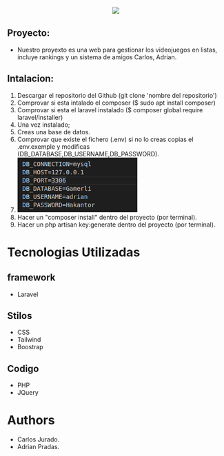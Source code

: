 <p align="center"><img src="https://image.freepik.com/vector-gratis/ninja-esport-gaming-logo_96628-68.jpg" width="200"></a></p>

## Proyecto:
- Nuestro proyexto es una web para gestionar los videojuegos en listas, incluye rankings y un sistema de amigos Carlos, Adrian.

## Intalacion:
1. Descargar el repositorio del Github (git clone 'nombre del repositorio')
2. Comprovar si esta intalado el composer ($ sudo apt install composer)
3. Comprovar si esta el laravel instalado ($ composer global require laravel/installer)
4. Una vez instalado;
5. Creas una base de datos.
6. Comprovar que existe el fichero (.env) si no lo creas copias el .env.exemple y modificas (DB_DATABASE,DB_USERNAME,DB_PASSWORD).
7. ![](wireframe_colors_images/env.png)
8. Hacer un "composer install" dentro del proyecto (por terminal).
9. Hacer un php artisan key:generate dentro del proyecto (por terminal).

# Tecnologias Utilizadas
## framework
- Laravel
## Stilos
- CSS
- Tailwind
- Boostrap
## Codigo
- PHP
- JQuery
# Authors
- Carlos Jurado.
- Adrian Pradas.
